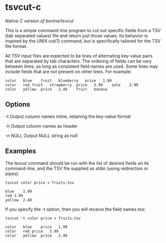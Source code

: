 # tsvcut-c

_Native C version of bovine/tsvcut_

This is a simple command-line program to cut out specific fields from
a TSV (tab separated values) file and return just those values.  Its
behavior is inspired by the UNIX cut(1) command, but is specifically
tailored for the TSV file format.

All TSV input files are expected to be lines of alternating
key-value pairs that are separated by tab characters.  The ordering of
fields can be vary between lines, as long as consistent field names
are used.  Some lines may include fields that are not present on other
lines.  For example:

````
color	blue	fruit	blueberry	price	1.99
color	red	fruit	strawberry	price	3.99	sale	2.99
color	yellow	price	2.49	fruit	banana
````

## Options

 -t Output column names inline, retaining the key-value format

 -h Output column names as header

 -n NULL Output NULL string as null

## Examples

The tsvcut command should be run with the list of desired fields on
its command-line, and the TSV file supplied as stdin (using
redirection or pipes):

    tsvcut color price < fruits.tsv

    blue	1.99
    red	3.99
    yellow	2.49

If you specify the -t option, then you will receive the field names too:

    tsvcut -t color price < fruits.tsv

    color	blue	price	1.99
    color	red	price	3.99
    color	yellow	price	2.49
